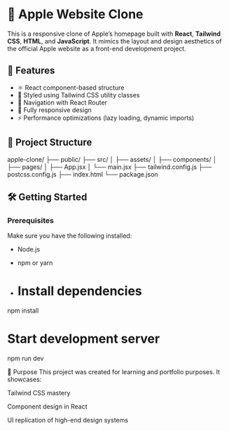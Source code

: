 # 🍎 Apple Website Clone

This is a responsive clone of Apple’s homepage built with **React**, **Tailwind CSS**, **HTML**, and **JavaScript**. It mimics the layout and design aesthetics of the official Apple website as a front-end development project.

## 🚀 Features

- ⚛️ React component-based structure
- 🎨 Styled using Tailwind CSS utility classes
- 🧭 Navigation with React Router
- 📱 Fully responsive design
- ⚡ Performance optimizations (lazy loading, dynamic imports)

## 📂 Project Structure
apple-clone/
├── public/
├── src/
│   ├── assets/
│   ├── components/
│   ├── pages/
│   ├── App.jsx
│   └── main.jsx
├── tailwind.config.js
├── postcss.config.js
├── index.html
└── package.json

## 🛠️ Getting Started

### Prerequisites

Make sure you have the following installed:

- Node.js
- npm or yarn

- # Install dependencies
npm install

# Start development server
npm run dev

🎯 Purpose
This project was created for learning and portfolio purposes. It showcases:

Tailwind CSS mastery

Component design in React

UI replication of high-end design systems

